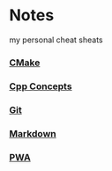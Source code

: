 # Notes

my personal cheat sheats

### [CMake](CMake/README.md)
### [Cpp Concepts](Cpp/Readme.md)
### [Git](Git/README.md)
### [Markdown](Markdown/README.md)
### [PWA](PWA/Readme.md)